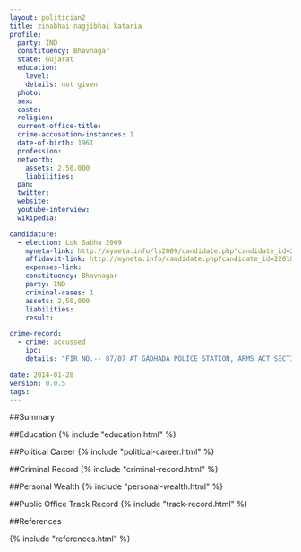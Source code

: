 ```yaml
---
layout: politician2
title: zinabhai nagjibhai kataria
profile: 
  party: IND
  constituency: Bhavnagar
  state: Gujarat
  education: 
    level: 
    details: not given
  photo: 
  sex: 
  caste: 
  religion: 
  current-office-title: 
  crime-accusation-instances: 1
  date-of-birth: 1961
  profession: 
  networth: 
    assets: 2,50,000
    liabilities: 
  pan: 
  twitter: 
  website: 
  youtube-interview: 
  wikipedia: 

candidature: 
  - election: Lok Sabha 2009
    myneta-link: http://myneta.info/ls2009/candidate.php?candidate_id=2201
    affidavit-link: http://myneta.info/candidate.php?candidate_id=2201&scan=original
    expenses-link: 
    constituency: Bhavnagar 
    party: IND
    criminal-cases: 1
    assets: 2,50,000
    liabilities: 
    result:  

crime-record: 
  - crime: accussed
    ipc: 
    details: "FIR NO.-- 87/07 AT GADHADA POLICE STATION, ARMS ACT SECTION 25(1) AB. CASE AT JUD.MAG.F.C., GADHADA, CASE IS PENDING" 

date: 2014-01-28
version: 0.0.5
tags: 
---
```

##Summary


##Education
{% include "education.html" %}


##Political Career
{% include "political-career.html" %}


##Criminal Record
{% include "criminal-record.html" %}


##Personal Wealth
{% include "personal-wealth.html" %}


##Public Office Track Record
{% include "track-record.html" %}


##References


{% include "references.html" %}